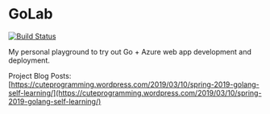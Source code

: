 # GoLab

[![Build Status](https://dev.azure.com/chunlingolab/GoLab/_apis/build/status/goh-chunlin.GoLab?branchName=master)](https://dev.azure.com/chunlingolab/GoLab/_build/latest?definitionId=6&branchName=master)

My personal playground to try out Go + Azure web app development and deployment.

Project Blog Posts: [https://cuteprogramming.wordpress.com/2019/03/10/spring-2019-golang-self-learning/](https://cuteprogramming.wordpress.com/2019/03/10/spring-2019-golang-self-learning/)
